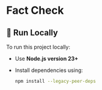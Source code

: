 # Fact Check

## 🚀 Run Locally

To run this project locally:

- Use **Node.js version 23+**
- Install dependencies using:

  ```bash
  npm install --legacy-peer-deps
